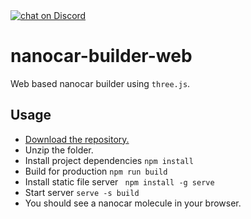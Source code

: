 <a href="https://discord.gg/54ySkdv">
  <img src="https://img.shields.io/discord/598249771676860416.svg?logo=discord" alt="chat on Discord">
</a>
            
# nanocar-builder-web
Web based nanocar builder using `three.js`.

## Usage
- [Download the repository.](https://github.com/formulanano/nanocar-builder-web/archive/master.zip)
- Unzip the folder.
- Install project dependencies `npm install`
- Build for production  `npm run build`
- Install static file server ` npm install -g serve`
- Start server `serve -s build`
- You should see a nanocar molecule in your browser.
